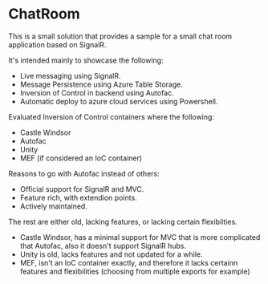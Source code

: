 # ChatRoom
This is a small solution that provides a sample for a small chat room application based on SignalR.

It's intended mainly to showcase the following:

- Live messaging using SignalR.
- Message Persistence using Azure Table Storage.
- Inversion of Control in backend using Autofac.
- Automatic deploy to azure cloud services using Powershell.

Evaluated Inversion of Control containers where the following:

- Castle Windsor
- Autofac
- Unity
- MEF (if considered an IoC container)

Reasons to go with Autofac instead of others:

- Official support for SignalR and MVC.
- Feature rich, with extendion points.
- Actively maintained.

The rest are either old, lacking features, or lacking certain flexibilties.

- Castle Windsor, has a minimal support for MVC that is more complicated that Autofac, also it doesn't support SignalR hubs.
- Unity is old, lacks features and not updated for a while.
- MEF, isn't an IoC container exactly, and therefore it lacks certainn features and flexibilities (choosing from multiple exports for example)

